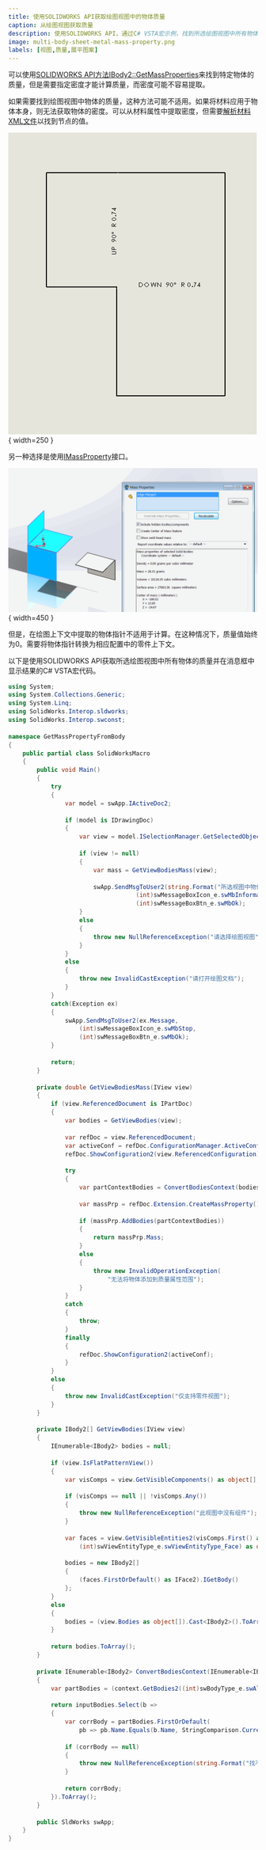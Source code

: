 ```yaml
---
title: 使用SOLIDWORKS API获取绘图视图中的物体质量
caption: 从绘图视图获取质量
description: 使用SOLIDWORKS API，通过C# VSTA宏示例，找到所选绘图视图中所有物体的总质量
image: multi-body-sheet-metal-mass-property.png
labels: [视图,质量,展平图案]
---
```


可以使用[SOLIDWORKS API方法IBody2::GetMassProperties](https://help.solidworks.com/2016/english/api/sldworksapi/solidworks.interop.sldworks~solidworks.interop.sldworks.ibody2~getmassproperties.html)来找到特定物体的质量，但是需要指定密度才能计算质量，而密度可能不容易提取。

如果需要找到绘图视图中物体的质量，这种方法可能不适用。如果将材料应用于物体本身，则无法获取物体的密度。可以从材料属性中提取密度，但需要[解析材料XML文件](http://localhost:4000/solidworks-api/document/materials/copy-custom-property/)以找到节点的值。

![展平图案的绘图视图](flat-pattern-drawing.png){ width=250 }

另一种选择是使用[IMassProperty](https://help.solidworks.com/2017/english/api/sldworksapi/SOLIDWORKS.Interop.sldworks~SOLIDWORKS.Interop.sldworks.IMassProperty.html)接口。

![零件文档中的物体质量](multi-body-sheet-metal-mass-property.png){ width=450 }

但是，在绘图上下文中提取的物体指针不适用于计算。在这种情况下，质量值始终为0。需要将物体指针转换为相应配置中的零件上下文。

以下是使用SOLIDWORKS API获取所选绘图视图中所有物体的质量并在消息框中显示结果的C# VSTA宏代码。

```cs
using System;
using System.Collections.Generic;
using System.Linq;
using SolidWorks.Interop.sldworks;
using SolidWorks.Interop.swconst;

namespace GetMassPropertyFromBody
{
    public partial class SolidWorksMacro
    {
        public void Main()
        {
            try
            {
                var model = swApp.IActiveDoc2;

                if (model is IDrawingDoc)
                {
                    var view = model.ISelectionManager.GetSelectedObject6(1, -1) as IView;
                    
                    if (view != null)
                    {
                        var mass = GetViewBodiesMass(view);

                        swApp.SendMsgToUser2(string.Format("所选视图中物体的质量为 {0:0.000} kg", mass),
                                    (int)swMessageBoxIcon_e.swMbInformation,
                                    (int)swMessageBoxBtn_e.swMbOk);
                    }
                    else
                    {
                        throw new NullReferenceException("请选择绘图视图");
                    }
                }
                else
                {
                    throw new InvalidCastException("请打开绘图文档");
                }
            }
            catch(Exception ex)
            {
                swApp.SendMsgToUser2(ex.Message,
                    (int)swMessageBoxIcon_e.swMbStop,
                    (int)swMessageBoxBtn_e.swMbOk);
            }

            return;
        }

        private double GetViewBodiesMass(IView view)
        {
            if (view.ReferencedDocument is IPartDoc)
            {
                var bodies = GetViewBodies(view);

                var refDoc = view.ReferencedDocument;
                var activeConf = refDoc.ConfigurationManager.ActiveConfiguration.Name;
                refDoc.ShowConfiguration2(view.ReferencedConfiguration);

                try
                {
                    var partContextBodies = ConvertBodiesContext(bodies, view.ReferencedDocument as IPartDoc).ToArray();

                    var massPrp = refDoc.Extension.CreateMassProperty();

                    if (massPrp.AddBodies(partContextBodies))
                    {
                        return massPrp.Mass;
                    }
                    else
                    {
                        throw new InvalidOperationException(
                            "无法将物体添加到质量属性范围");
                    }
                }
                catch
                {
                    throw;
                }
                finally
                {
                    refDoc.ShowConfiguration2(activeConf);
                }
            }
            else
            {
                throw new InvalidCastException("仅支持零件视图");
            }
        }

        private IBody2[] GetViewBodies(IView view)
        {
            IEnumerable<IBody2> bodies = null;

            if (view.IsFlatPatternView())
            {
                var visComps = view.GetVisibleComponents() as object[];

                if (visComps == null || !visComps.Any())
                {
                    throw new NullReferenceException("此视图中没有组件");
                }

                var faces = view.GetVisibleEntities2(visComps.First() as Component2,
                    (int)swViewEntityType_e.swViewEntityType_Face) as object[];

                bodies = new IBody2[] 
                {
                    (faces.FirstOrDefault() as IFace2).IGetBody()
                };
            }
            else
            {
                bodies = (view.Bodies as object[]).Cast<IBody2>().ToArray();
            }

            return bodies.ToArray();
        }

        private IEnumerable<IBody2> ConvertBodiesContext(IEnumerable<IBody2> inputBodies, IPartDoc context)
        {
            var partBodies = (context.GetBodies2((int)swBodyType_e.swAllBodies, false) as object[]).Cast<IBody2>();

            return inputBodies.Select(b =>
            {
                var corrBody = partBodies.FirstOrDefault(
                    pb => pb.Name.Equals(b.Name, StringComparison.CurrentCultureIgnoreCase));

                if (corrBody == null)
                {
                    throw new NullReferenceException(string.Format("找不到{0}的对应物体", b.Name));
                }

                return corrBody;
            }).ToArray();
        }

        public SldWorks swApp;
    }
}
```

